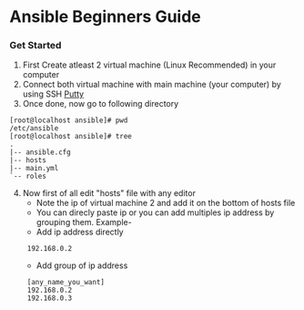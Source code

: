 # Ansible Beginners Guide

### Get Started
1. First Create atleast 2 virtual machine (Linux Recommended) in your computer
2. Connect both virtual machine with main machine (your computer) by using SSH [Putty](https://www.putty.org/)
3. Once done, now go to following directory
```
[root@localhost ansible]# pwd
/etc/ansible
[root@localhost ansible]# tree
.
|-- ansible.cfg
|-- hosts
|-- main.yml
`-- roles
```
4. Now first of all edit "hosts" file with any editor
   * Note the ip of virtual machine 2 and add it on the bottom of hosts file
   * You can direcly paste ip or you can add multiples ip address by grouping them. Example-
   - Add ip address directly
   ```
    192.168.0.2
   ```
   - Add group of ip address 
   ```
    [any_name_you_want]
    192.168.0.2
    192.168.0.3
   ```
